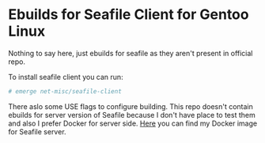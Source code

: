 # Ebuilds for Seafile Client for Gentoo Linux

Nothing to say here, just ebuilds for seafile as they aren't present in official repo.

To install seafile client you can run:
```sh
# emerge net-misc/seafile-client
```

There aslo some USE flags to configure building. 
This repo doesn't contain ebuilds for server version of Seafile because 
I don't have place to test them and also I prefer Docker for server side. 
[Here](https://hub.docker.com/r/sunx/seafile/) you can find my Docker image for Seafile server.
